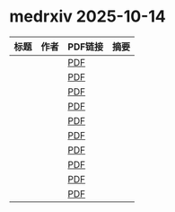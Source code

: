 # medrxiv 2025-10-14

| 标题 | 作者 | PDF链接 |  摘要 |
|------|------|--------|------|
|  |  | [PDF](https://doi.org/10.1101/2024.09.29.24314557) |  |
|  |  | [PDF](https://doi.org/10.1101/2024.06.04.24308428) |  |
|  |  | [PDF](https://doi.org/10.1101/2025.10.07.25337500) |  |
|  |  | [PDF](https://doi.org/10.1101/2025.06.25.25330258) |  |
|  |  | [PDF](https://doi.org/10.1101/2025.10.09.25337668) |  |
|  |  | [PDF](https://doi.org/10.1101/2025.10.03.25337063) |  |
|  |  | [PDF](https://doi.org/10.1101/2025.09.01.25334816) |  |
|  |  | [PDF](https://doi.org/10.1101/2025.10.06.25336469) |  |
|  |  | [PDF](https://doi.org/10.1101/2025.10.07.25337472) |  |
|  |  | [PDF](https://doi.org/10.1101/2025.10.08.25337453) |  |
